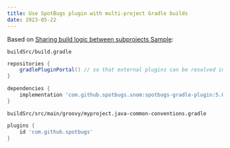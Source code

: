 ```yaml
---
title: Use SpotBugs plugin with multi-project Gradle builds
date: 2023-05-22
---
```


Based on [Sharing build logic between subprojects Sample]:

`buildSrc/build.gradle`
```groovy
repositories {
    gradlePluginPortal() // so that external plugins can be resolved in dependencies section
}

dependencies {
    implementation 'com.github.spotbugs.snom:spotbugs-gradle-plugin:5.0.14'
}
```

`buildSrc/src/main/groovy/myproject.java-common-conventions.gradle`
```groovy
plugins {
    id 'com.github.spotbugs'
}
```

[Sharing build logic between subprojects Sample]: https://docs.gradle.org/current/samples/sample_convention_plugins.html
